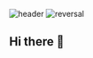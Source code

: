 ![header](https://capsule-render.vercel.app/api?type=waving&color=timeGradient&customColorList=1,10,30,0,3,18,20&height=300&section=header&text=Hii%20there&fontSize=90)
![reversal](https://capsule-render.vercel.app/api?type=rect&text=RECT&fontAlign=30&fontSize=30&desc=Use%20theme&descAlign=60&descAlignY=50&theme=radical)


## Hi there 👋

<!--
**Hritik-Kumar-dev/Hritik-Kumar-dev** is a ✨ _special_ ✨ repository because its `README.md` (this file) appears on your GitHub profile.

Here are some ideas to get you started:

- 🔭 I’m currently working on ...
- 🌱 I’m currently learning ...
- 👯 I’m looking to collaborate on ...
- 🤔 I’m looking for help with ...
- 💬 Ask me about ...
- 📫 How to reach me: ...
- 😄 Pronouns: ...
- ⚡ Fun fact: ...
-->
